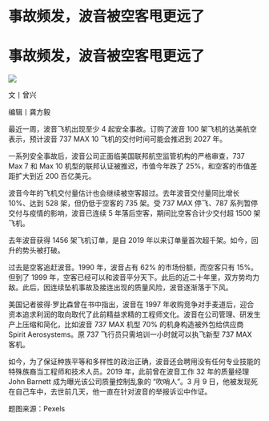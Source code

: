 # 事故频发，波音被空客甩更远了

# 事故频发，波音被空客甩更远了

![](https://inews.gtimg.com/om_bt/ODBFbnxO34gZJWR3mB7iXaGoowhdarylvs7q7yHSAuEhYAA/1000)

文丨曾兴

编辑丨龚方毅

最近一周，波音飞机出现至少 4 起安全事故。订购了波音 100 架飞机的达美航空表示，预计波音 737 MAX 10 飞机的交付时间可能会推迟到 2027
年。

一系列安全事故后，波音公司正面临美国联邦航空监管机构的严格审查，737 Max 7 和 Max 10 机型的联邦认证被推迟，市值今年跌了
25%，和空客的市值差距扩大到近 200 百亿美元。

波音今年的飞机交付量估计也会继续被空客超过。去年波音交付量同比增长 10%、达到 528 架，但仍低于空客的 735 架。受 737 MAX 停飞、787
系列暂停交付与疫情的影响，波音已连续 5 年落后空客，期间比空客合计少交付超 1500 架飞机。

去年波音获得 1456 架飞机订单，是自 2019 年以来订单量首次超千架。如今，回升的势头被打破。

过去是空客追赶波音。1990 年，波音占有 62% 的市场份额，而空客只有 15%。但到了 1999
年，空客已经可以和波音平分天下。此后的近二十年里，双方势均力敌。此后，因连续坠机事故及接连出现的质量风险，波音逐渐落于下风。

美国记者彼得·罗比森曾在书中指出，波音在 1997
年收购竞争对手麦道后，迎合资本追求利润的取向取代了此前精益求精的工程师文化。波音在公司管理、研发生产上压缩和简化，比如波音 737 MAX 机型 70%
的机身构造被外包给供应商 Spirit Aerosystems。原 737 飞行员只需培训一小时就可以执飞新型 737 MAX 客机。

如今，为了保证种族平等和多样性的政治正确，波音还会聘用没有任何专业技能的特殊族裔当工程师和技术人员。2019 年，此前曾在波音工作 32 年的质量经理
John Barnett 成为曝光该公司质量控制乱象的 “吹哨人”。3 月 9 日，他被发现死在自己车中，去世前几天，他一直在针对波音的举报诉讼中作证。

题图来源：Pexels

